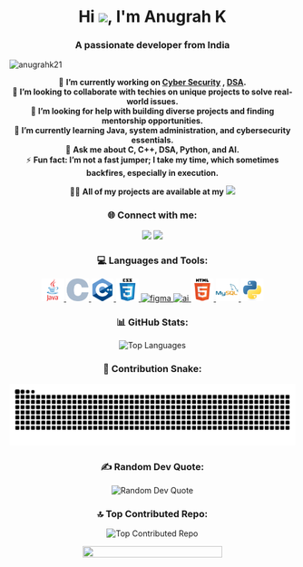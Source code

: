 
<h1 align="center">Hi <img src="https://media.giphy.com/media/hvRJCLFzcasrR4ia7z/giphy.gif" width="30px">, I'm Anugrah K</h1>
<h3 align="center">A passionate developer from India</h3>

<p align="left"> <img src="https://komarev.com/ghpvc/?username=anugrahk21&label=Profile%20views&color=0e75b6&style=flat-square" alt="anugrahk21" /> </p>

<div align="center">
  
  🔭 **I’m currently working on [Cyber Security](https://github.com/anugrahk21/Cyber-Projects) , [DSA](https://github.com/anugrahk21/Leetcode_DSA).**  
  👯 **I’m looking to collaborate with techies on unique projects to solve real-world issues.**  
  🤝 **I’m looking for help with building diverse projects and finding mentorship opportunities.**  
  🌱 **I’m currently learning Java, system administration, and cybersecurity essentials.**  
  💬 **Ask me about C, C++, DSA, Python, and AI.**  
  ⚡ **Fun fact: I’m not a fast jumper; I take my time, which sometimes backfires, especially in execution.**  

👨‍💻 **All of my projects are available at my**  <a href="https://github.com/anugrahk21"><img src="https://img.shields.io/badge/GitHub-181717?style=for-the-badge&logo=github&logoColor=white"/></a>

</div>

<h3 align="center">🌐 Connect with me:</h3>
<p align="center">
  <a href="https://linkedin.com/in/anugrah-k"><img src="https://img.shields.io/badge/LinkedIn-0A66C2?style=for-the-badge&logo=linkedin&logoColor=white"/></a>
  <a href="mailto:anugrah.k910@gmail.com"><img src="https://img.shields.io/badge/Email-EA4335?style=for-the-badge&logo=gmail&logoColor=white"/></a>
</p>

<h3 align="center">💻 Languages and Tools:</h3>
<p align="center"> 
  <a href="https://www.java.com/" target="_blank" rel="noreferrer">
    <img src="https://raw.githubusercontent.com/devicons/devicon/master/icons/java/java-original-wordmark.svg" alt="java" width="40" height="40"/>
  </a>
  <a href="https://www.cprogramming.com/" target="_blank" rel="noreferrer">
    <img src="https://raw.githubusercontent.com/devicons/devicon/master/icons/c/c-original.svg" alt="c" width="40" height="40"/>
  </a>
  <a href="https://www.w3schools.com/cpp/" target="_blank" rel="noreferrer"> 
    <img src="https://raw.githubusercontent.com/devicons/devicon/master/icons/cplusplus/cplusplus-original.svg" alt="cplusplus" width="40" height="40"/> 
  </a> 
  <a href="https://www.w3schools.com/css/" target="_blank" rel="noreferrer"> 
    <img src="https://raw.githubusercontent.com/devicons/devicon/master/icons/css3/css3-original-wordmark.svg" alt="css3" width="40" height="40"/> 
  </a> 
  <a href="https://www.figma.com/" target="_blank" rel="noreferrer"> 
    <img src="https://www.vectorlogo.zone/logos/figma/figma-icon.svg" alt="figma" width="40" height="40"/> 
  </a> 
  <a href="https://en.wikipedia.org/wiki/Artificial_intelligence" target="_blank" rel="noreferrer">
    <img src="https://img.icons8.com/ios-filled/50/000000/artificial-intelligence.png" alt="ai" width="40" height="40"/>
  </a>
  <a href="https://www.w3.org/html/" target="_blank" rel="noreferrer"> 
    <img src="https://raw.githubusercontent.com/devicons/devicon/master/icons/html5/html5-original-wordmark.svg" alt="html5" width="40" height="40"/> 
  </a> 
  <a href="https://www.mysql.com/" target="_blank" rel="noreferrer"> 
    <img src="https://raw.githubusercontent.com/devicons/devicon/master/icons/mysql/mysql-original-wordmark.svg" alt="mysql" width="40" height="40"/> 
  </a> 
  <a href="https://www.python.org" target="_blank" rel="noreferrer"> 
    <img src="https://raw.githubusercontent.com/devicons/devicon/master/icons/python/python-original.svg" alt="python" width="40" height="40"/> 
  </a> 
</p>

<h3 align="center">📊 GitHub Stats:</h3>
<p align="center">
  <img src="https://github-readme-stats.vercel.app/api/top-langs/?username=anugrahk21&theme=light&hide_border=false&include_all_commits=true&count_private=true&layout=compact" alt="Top Languages"/>
</p>

<h3 align="center">🐍 Contribution Snake:</h3>
<p align="center">
  <img src="https://raw.githubusercontent.com/anugrahk21/anugrahk21/output/snake.svg" alt="Snake animation" />
</p>

<h3 align="center">✍️ Random Dev Quote:</h3>
<p align="center">
  <img src="https://quotes-github-readme.vercel.app/api?type=horizontal&theme=light" alt="Random Dev Quote"/>
</p>

<h3 align="center">🔝 Top Contributed Repo:</h3>
<p align="center">
  <img src="https://github-contributor-stats.vercel.app/api?username=anugrahk21&limit=5&theme=light&combine_all_yearly_contributions=true" alt="Top Contributed Repo"/>
</p>

<div align="center">
<img src="https://media3.giphy.com/media/v1.Y2lkPTc5MGI3NjExbmNkemc0NGFrbTI5dWd4dTFyd3Jzc2ZwNGoxMGdsNHpyZzFncnRoayZlcD12MV9pbnRlcm5hbF9naWZfYnlfaWQmY3Q9Zw/93UOscPyDH8cdRfSaT/giphy.gif" height=70% width=70%>
</div>
